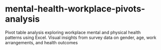 # mental-health-workplace-pivots-analysis
Pivot table analysis exploring workplace mental and physical health patterns using Excel. Visual insights from survey data on gender, age, work arrangements, and health outcomes
